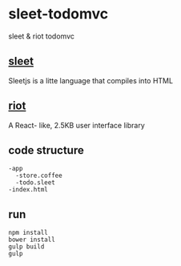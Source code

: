 # sleet-todomvc
sleet &amp; riot todomvc

## [sleet](https://github.com/JacoKoo/sleetjs)
Sleetjs is a litte language that compiles into HTML

## [riot](https://github.com/muut/riotjs)
A React- like, 2.5KB user interface library 

## code structure

    -app
      -store.coffee
      -todo.sleet
    -index.html

## run

    npm install
    bower install
    gulp build
    gulp

